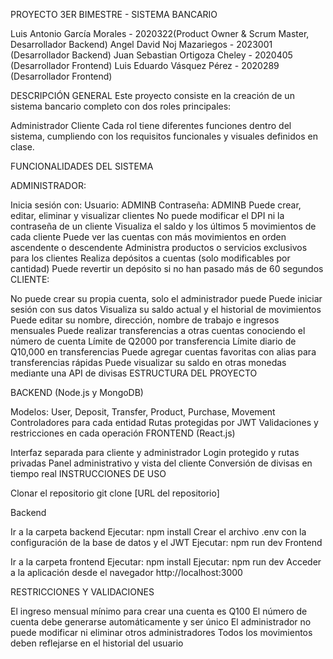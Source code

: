 PROYECTO 3ER BIMESTRE - SISTEMA BANCARIO

Luis Antonio García Morales - 2020322(Product Owner & Scrum Master, Desarrollador Backend) Angel David Noj Mazariegos - 2023001 (Desarrollador Backend) Juan Sebastian Ortigoza Cheley - 2020405 (Desarrollador Frontend) Luis Eduardo Vásquez Pérez - 2020289 (Desarrollador Frontend)

DESCRIPCIÓN GENERAL Este proyecto consiste en la creación de un sistema bancario completo con dos roles principales:

Administrador
Cliente
Cada rol tiene diferentes funciones dentro del sistema, cumpliendo con los requisitos funcionales y visuales definidos en clase.

FUNCIONALIDADES DEL SISTEMA

ADMINISTRADOR:

Inicia sesión con: Usuario: ADMINB Contraseña: ADMINB
Puede crear, editar, eliminar y visualizar clientes
No puede modificar el DPI ni la contraseña de un cliente
Visualiza el saldo y los últimos 5 movimientos de cada cliente
Puede ver las cuentas con más movimientos en orden ascendente o descendente
Administra productos o servicios exclusivos para los clientes
Realiza depósitos a cuentas (solo modificables por cantidad)
Puede revertir un depósito si no han pasado más de 60 segundos
CLIENTE:

No puede crear su propia cuenta, solo el administrador puede
Puede iniciar sesión con sus datos
Visualiza su saldo actual y el historial de movimientos
Puede editar su nombre, dirección, nombre de trabajo e ingresos mensuales
Puede realizar transferencias a otras cuentas conociendo el número de cuenta
Límite de Q2000 por transferencia
Límite diario de Q10,000 en transferencias
Puede agregar cuentas favoritas con alias para transferencias rápidas
Puede visualizar su saldo en otras monedas mediante una API de divisas
ESTRUCTURA DEL PROYECTO

BACKEND (Node.js y MongoDB)

Modelos: User, Deposit, Transfer, Product, Purchase, Movement
Controladores para cada entidad
Rutas protegidas por JWT
Validaciones y restricciones en cada operación
FRONTEND (React.js)

Interfaz separada para cliente y administrador
Login protegido y rutas privadas
Panel administrativo y vista del cliente
Conversión de divisas en tiempo real
INSTRUCCIONES DE USO

Clonar el repositorio git clone [URL del repositorio]

Backend

Ir a la carpeta backend
Ejecutar: npm install
Crear el archivo .env con la configuración de la base de datos y el JWT
Ejecutar: npm run dev
Frontend

Ir a la carpeta frontend
Ejecutar: npm install
Ejecutar: npm run dev
Acceder a la aplicación desde el navegador http://localhost:3000

RESTRICCIONES Y VALIDACIONES

El ingreso mensual mínimo para crear una cuenta es Q100
El número de cuenta debe generarse automáticamente y ser único
El administrador no puede modificar ni eliminar otros administradores
Todos los movimientos deben reflejarse en el historial del usuario